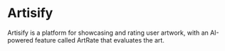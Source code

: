 # Artisify
Artisify is a platform for showcasing and rating user artwork, with an AI-powered feature called ArtRate that evaluates the art.

